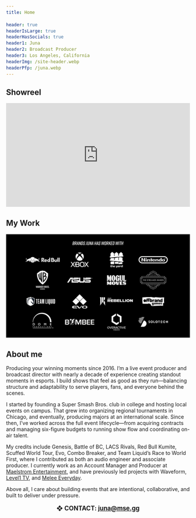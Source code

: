 ```yaml
---
title: Home

header: true
headerIsLarge: true
headerHasSocials: true
header1: Juna
header2: Broadcast Producer
header3: Los Angeles, California
headerImg: /site-header.webp
headerPfp: /juna.webp
---
```


<script language='ts' setup>
import EventList from ".vitepress/components/EventList.vue";
</script>

## Showreel

<iframe style="aspect-ratio: 16 / 9;" width="100%" src="https://www.youtube.com/embed/k06WU3uUCB8?si=I_YXoikfPRV_hSB8" title="YouTube video player" frameborder="0" allow="accelerometer; autoplay; clipboard-write; encrypted-media; gyroscope; picture-in-picture; web-share" referrerpolicy="strict-origin-when-cross-origin" allowfullscreen></iframe>

## My Work

<EventList :events="[
    { name: 'Battle Of BC 7', link: '/events/bobc7', logo: '/bobc7/logo-w-kumite.webp', banner: '/bobc7/kumite-3.jpg' },
    { name: 'Genesis X2', link: '/events/gx2', logo: '/gx2/logo.webp', banner: 'gx2/banner.webp' },
    { name: 'LACS Rivals', link: '/events/lacs-rivals', logo: '/lacs-rivals/logo.webp', banner: 'lacs-rivals/banner.webp' },
    { name: 'Eggdog Invitational', link: '/events/eggdog-invitational', logo: '/eggdog-invitational/logo.webp', banner: '/eggdog-invitational/eggdog-6.webp' },
]" />

![Brands Juna has worked with. Red bull, Xbox, The Yard, Nintendo, Warner Bros Games, Asus, Mogul Moves, The Streamer Awards, Team Liquid, EVO, Shopify Rebellion, Offbrand Games, Dome Productions, Bombee, Overactive Media, & Solotech.](/brands.webp)

## About me

Producing your winning moments since 2016. I’m a live event producer and broadcast director with nearly a decade of experience creating standout moments in esports. I build shows that feel as good as they run—balancing structure and adaptability to serve players, fans, and everyone behind the scenes.

I started by founding a Super Smash Bros. club in college and hosting local events on campus. That grew into organizing regional tournaments in Chicago, and eventually, producing majors at an international scale. Since then, I’ve worked across the full event lifecycle—from acquiring contracts and managing six-figure budgets to running show flow and coordinating on-air talent.

My credits include Genesis, Battle of BC, LACS Rivals, Red Bull Kumite, Scuffed World Tour, Evo, Combo Breaker, and Team Liquid’s Race to World First, where I contributed as both an audio engineer and associate producer. I currently work as an Account Manager and Producer at [Maelstrom Entertainment](https://mse.gg/), and have previously led projects with Waveform, [Level1 TV](https://level1.tv/), and [Melee Everyday](https://twitter.com/meleeeveryday).

Above all, I care about building events that are intentional, collaborative, and built to deliver under pressure.

<p style="text-align: center; font-weight: 700; font-size: 1.2em">❖ CONTACT: <a href="mailto:juna@mse.gg">juna@mse.gg</a></p>